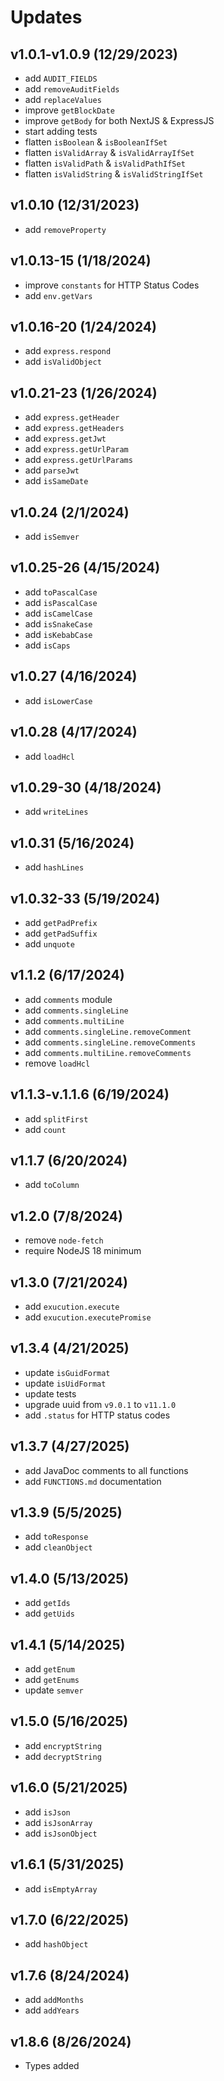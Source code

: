 # Updates

## v1.0.1-v1.0.9 (12/29/2023)  

* add `AUDIT_FIELDS`
* add `removeAuditFields`
* add `replaceValues`
* improve `getBlockDate`
* improve `getBody` for both NextJS & ExpressJS
* start adding tests
* flatten `isBoolean` & `isBooleanIfSet`
* flatten `isValidArray` & `isValidArrayIfSet`
* flatten `isValidPath` & `isValidPathIfSet`
* flatten `isValidString` & `isValidStringIfSet`

## v1.0.10 (12/31/2023)  

* add `removeProperty`  

## v1.0.13-15 (1/18/2024)  

* improve `constants` for HTTP Status Codes
* add `env.getVars`

## v1.0.16-20 (1/24/2024)  

* add `express.respond`
* add `isValidObject`

## v1.0.21-23 (1/26/2024)  

* add `express.getHeader`
* add `express.getHeaders`
* add `express.getJwt`
* add `express.getUrlParam`
* add `express.getUrlParams`
* add `parseJwt`
* add `isSameDate`

## v1.0.24 (2/1/2024)  

* add `isSemver`

## v1.0.25-26 (4/15/2024)  

* add `toPascalCase`  
* add `isPascalCase`  
* add `isCamelCase`  
* add `isSnakeCase`  
* add `isKebabCase`  
* add `isCaps`

## v1.0.27 (4/16/2024)  

* add `isLowerCase`  

## v1.0.28 (4/17/2024)  

* add `loadHcl`  

## v1.0.29-30 (4/18/2024)  

* add `writeLines`  

## v1.0.31 (5/16/2024)  

* add `hashLines`  

## v1.0.32-33 (5/19/2024)  

* add `getPadPrefix`  
* add `getPadSuffix`
* add `unquote`

## v1.1.2 (6/17/2024)  

* add `comments` module
* add `comments.singleLine`
* add `comments.multiLine`
* add `comments.singleLine.removeComment`
* add `comments.singleLine.removeComments`
* add `comments.multiLine.removeComments`
* remove `loadHcl`

## v1.1.3-v.1.1.6 (6/19/2024)  

* add `splitFirst`
* add `count`

## v1.1.7 (6/20/2024)

* add `toColumn`

## v1.2.0 (7/8/2024)  

* remove `node-fetch`
* require NodeJS 18 minimum

## v1.3.0 (7/21/2024)  

* add `exucution.execute`
* add `exucution.executePromise`

## v1.3.4 (4/21/2025)

* update `isGuidFormat`  
* update `isUidFormat`  
* update tests  
* upgrade uuid from `v9.0.1` to `v11.1.0`  
* add `.status` for HTTP status codes  

## v1.3.7 (4/27/2025)

* add JavaDoc comments to all functions  
* add `FUNCTIONS.md` documentation  

## v1.3.9 (5/5/2025)

* add `toResponse`
* add `cleanObject`

## v1.4.0 (5/13/2025)

* add `getIds`
* add `getUids`

## v1.4.1 (5/14/2025)

* add `getEnum`
* add `getEnums`
* update `semver`

## v1.5.0 (5/16/2025)

* add `encryptString`
* add `decryptString`

## v1.6.0 (5/21/2025)  

* add `isJson`  
* add `isJsonArray`  
* add `isJsonObject`  

## v1.6.1 (5/31/2025)  

* add `isEmptyArray`

## v1.7.0 (6/22/2025)  

* add `hashObject`

## v1.7.6 (8/24/2024)

* add `addMonths`
* add `addYears`

## v1.8.6 (8/26/2024)

* Types added